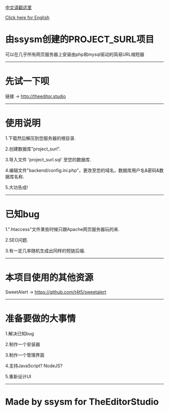 [中文请戳这里](https://github.com/ssysm/project_surl/blob/master/README_CN.md)

[Click here for English](https://github.com/ssysm/project_surl/blob/master/README_CN.md)

# 由ssysm创建的PROJECT_SURL项目

可以在几乎所有网页服务器上安装由php和mysql驱动的简易URL缩短器

----------------------------------------

# 先试一下呗

链接 -> http://theeditor.studio


-----------------------------------------
# 使用说明

1.下载然后解压到您服务器的根目录.

2.创建数据库"project_surl".

3.导入文件 'project_surl.sql' 至您的数据库.

4.编辑文件"backend/config.ini.php"，更改至您的域名，数据库用户名&密码&数据库名称.

5.大功告成!

-----------------------------------------

# 已知bug

1.".htaccess"文件某些时候只跟Apache网页服务器玩的来.

2.SEO问题.

3.有一定几率随机生成出同样的短链后缀.

--------------------------------------------

# 本项目使用的其他资源

SweetAlert -> https://github.com/t4t5/sweetalert

--------------------------------------------

# 准备要做的大事情

1.解决已知bug

2.制作一个安装器

3.制作一个管理界面

4.支持JavaScript? NodeJS?

5.重新设计UI

---------------------------------------------

# Made by ssysm for TheEditorStudio
